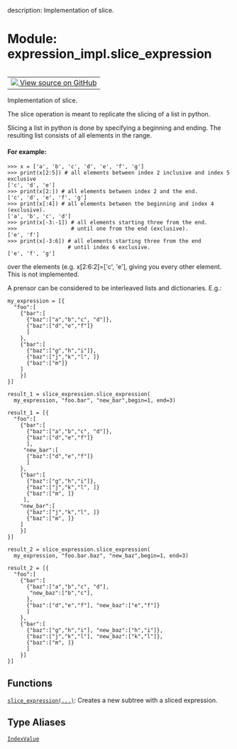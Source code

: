 description: Implementation of slice.

<div itemscope itemtype="http://developers.google.com/ReferenceObject">
<meta itemprop="name" content="expression_impl.slice_expression" />
<meta itemprop="path" content="Stable" />
</div>

# Module: expression_impl.slice_expression

<!-- Insert buttons and diff -->

<table class="tfo-notebook-buttons tfo-api nocontent" align="left">
<td>
  <a target="_blank" href="https://github.com/google/struct2tensor/blob/master/struct2tensor/expression_impl/slice_expression.py">
    <img src="https://www.tensorflow.org/images/GitHub-Mark-32px.png" />
    View source on GitHub
  </a>
</td>
</table>



Implementation of slice.



The slice operation is meant to replicate the slicing of a list in python.

Slicing a list in python is done by specifying a beginning and ending.
The resulting list consists of all elements in the range.

#### For example:



```
>>> x = ['a', 'b', 'c', 'd', 'e', 'f', 'g']
>>> print(x[2:5]) # all elements between index 2 inclusive and index 5 exclusive
['c', 'd', 'e']
>>> print(x[2:]) # all elements between index 2 and the end.
['c', 'd', 'e', 'f', 'g']
>>> print(x[:4]) # all elements between the beginning and index 4 (exclusive).
['a', 'b', 'c', 'd']
>>> print(x[-3:-1]) # all elements starting three from the end.
>>>                 # until one from the end (exclusive).
['e', 'f']
>>> print(x[-3:6]) # all elements starting three from the end
                   # until index 6 exclusive.
['e', 'f', 'g']
```


over the elements (e.g. x[2:6:2]=['c', 'e'], giving you every other element.
This is not implemented.


A prensor can be considered to be interleaved lists and dictionaries.
E.g.:

```
my_expression = [{
  "foo":[
    {"bar":[
      {"baz":["a","b","c", "d"]},
      {"baz":["d","e","f"]}
      ]
    },
    {"bar":[
      {"baz":["g","h","i"]},
      {"baz":["j","k","l", ]}
      {"baz":["m"]}
    ]
    }]
}]
```

```
result_1 = slice_expression.slice_expression(
  my_expression, "foo.bar", "new_bar",begin=1, end=3)

result_1 = [{
  "foo":[
    {"bar":[
      {"baz":["a","b","c", "d"]},
      {"baz":["d","e","f"]}
      ],
     "new_bar":[
      {"baz":["d","e","f"]}
      ]
    },
    {"bar":[
      {"baz":["g","h","i"]},
      {"baz":["j","k","l", ]}
      {"baz":["m", ]}
     ],
    "new_bar":[
      {"baz":["j","k","l", ]}
      {"baz":["m", ]}
    ]
    }]
}]
```

```
result_2 = slice_expression.slice_expression(
  my_expression, "foo.bar.baz", "new_baz",begin=1, end=3)

result_2 = [{
  "foo":[
    {"bar":[
      {"baz":["a","b","c", "d"],
       "new_baz":["b","c"],
      },
      {"baz":["d","e","f"], "new_baz":["e","f"]}
      ]
    },
    {"bar":[
      {"baz":["g","h","i"], "new_baz":["h","i"]},
      {"baz":["j","k","l"], "new_baz":["k","l"]},
      {"baz":["m", ]}
      ]
    }]
}]
```

## Functions

[`slice_expression(...)`](../expression_impl/slice_expression/slice_expression.md): Creates a new subtree with a sliced expression.

## Type Aliases

[`IndexValue`](../expression_impl/slice_expression/IndexValue.md)

